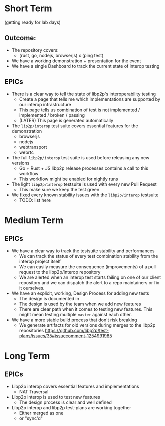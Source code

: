# Short Term
(getting ready for lab days)

## Outcome:

- The repository covers:
	- (rust, go, nodejs, browserjs) x (ping test)
- We have a working demonstration + presentation for the event
- We have a single Dashboard to track the current state of interop testing


## EPICs

- There is a clear way to tell the state of libp2p's interoperability testing
	- Create a page that tells me which implementations are supported by our interop infrastructure
	- This page tells us combination of test is not implemented / implemented / broken / passing
	- (LATER) This page is generated automatically
- The `lip2p/interop` test suite covers essential features for the demonstration
	- browserjs
	- nodejs
	- webtransport
	- webrtc
- The full `libp2p/interop` test suite is used before releasing any new versions
	- Go + Rust + JS libp2p release processes contains a call to this workflow
	- This workflow might be enabled for nightly runs
- The light `libp2p/interop` testsuite is used with every new Pull Request
	- This make sure we keep the test green 
- We fixed every known stability issues with the `libp2p/interop` testsuite
	- TODO: list here


# Medium Term

## EPICs

- We have a clear way to track the testsuite stability and performances
	- We can track the status of every test combination stability from the interop project itself
	- We can easily measure the consequence (improvements) of a pull request to the libp2p/interop repository
	- We are alerted when an interop test starts failing on one of our client repository and we can dispatch the alert to a repo maintainers or fix it ourselves.
- We have an explicit, working, Design Process for adding new tests
	- The design is documented in
	- The design is used by the team when we add new features
	- There are clear path when it comes to testing new features. This might mean testing multiple `master` against each other.
- We have a more stable build process that don't risk breaking 
	- We generate artifacts for old versions during merges to the libp2p repositories https://github.com/libp2p/test-plans/issues/35#issuecomment-1254991985


# Long Term

## EPICs

- Libp2p interop covers essential features and implementations
	- NAT Traversal
- Libp2p interop is used to test new features
	- The design process is clear and well defined
- Libp2p interop and libp2p test-plans are working together
	- Either merged as one
	- or "sync'd"
